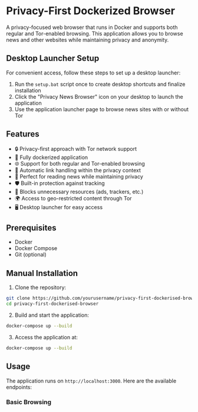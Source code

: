 # Privacy-First Dockerized Browser

A privacy-focused web browser that runs in Docker and supports both regular and Tor-enabled browsing. This application allows you to browse news and other websites while maintaining privacy and anonymity.

## Desktop Launcher Setup

For convenient access, follow these steps to set up a desktop launcher:

1. Run the `setup.bat` script once to create desktop shortcuts and finalize installation
2. Click the "Privacy News Browser" icon on your desktop to launch the application
3. Use the application launcher page to browse news sites with or without Tor

## Features

- 🔒 Privacy-first approach with Tor network support
- 🐳 Fully dockerized application
- 🌐 Support for both regular and Tor-enabled browsing
- 🔄 Automatic link handling within the privacy context
- 📰 Perfect for reading news while maintaining privacy
- 🛡️ Built-in protection against tracking
- 🚫 Blocks unnecessary resources (ads, trackers, etc.)
- 🌍 Access to geo-restricted content through Tor
- 🖥️ Desktop launcher for easy access

## Prerequisites

- Docker
- Docker Compose
- Git (optional)

## Manual Installation

1. Clone the repository:
```bash
git clone https://github.com/yourusername/privacy-first-dockerised-browser.git
cd privacy-first-dockerised-browser
```

2. Build and start the application:
```bash
docker-compose up --build
```

3. Access the application at:
```bash
docker-compose up --build
```

## Usage

The application runs on `http://localhost:3000`. Here are the available endpoints:

### Basic Browsing 